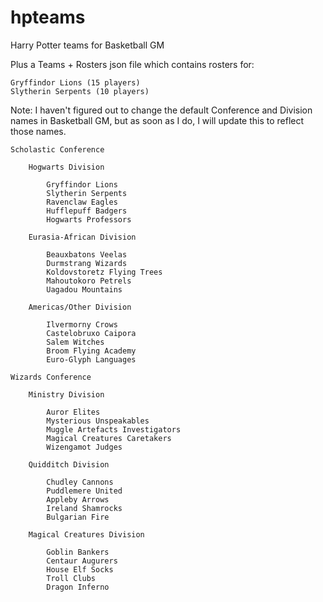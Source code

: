 # hpteams
Harry Potter teams for Basketball GM

Plus a Teams + Rosters json file which contains rosters for:
    
    Gryffindor Lions (15 players)
    Slytherin Serpents (10 players)
    


Note: I haven't figured out to change the default Conference and Division names in Basketball GM, but as soon as I do, I will update this to reflect those names.

    Scholastic Conference

        Hogwarts Division
        
            Gryffindor Lions
            Slytherin Serpents
            Ravenclaw Eagles
            Hufflepuff Badgers
            Hogwarts Professors
            
        Eurasia-African Division
            
            Beauxbatons Veelas
            Durmstrang Wizards
            Koldovstoretz Flying Trees
            Mahoutokoro Petrels
            Uagadou Mountains
            
        Americas/Other Division
        
            Ilvermorny Crows
            Castelobruxo Caipora
            Salem Witches
            Broom Flying Academy
            Euro-Glyph Languages
            
    Wizards Conference

        Ministry Division
        
            Auror Elites
            Mysterious Unspeakables
            Muggle Artefacts Investigators
            Magical Creatures Caretakers
            Wizengamot Judges

        Quidditch Division
            
            Chudley Cannons
            Puddlemere United
            Appleby Arrows
            Ireland Shamrocks
            Bulgarian Fire
            
        Magical Creatures Division
        
            Goblin Bankers
            Centaur Augurers
            House Elf Socks
            Troll Clubs
            Dragon Inferno
                    
            

